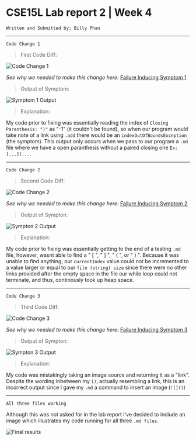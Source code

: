 # CSE15L Lab report 2 | Week 4
```
Written and Submitted by: Billy Phan
```
---

```Code Change 1```

> First Code Diff: 

![Code Change 1](cse15l-lab-report-2-ss1.png)

*See why we needed to make this change here:*
[Failure Inducing Symptom 1](https://github.com/b-ianphan/markdown-parser/blob/main/breakingTest1.md)

> Output of Symptom:

![Symptom 1 Output](cse15l-lab-report-2-ss2.png)

> Explanation: 

My code prior to fixing was essentially reading the index of `Closing Parenthesis: ")"` as "-1" (it couldn't be found), so when our program would take note of a link using `.add` there would be an `indexOutOfBoundsException` (the symptom). This output only occurs when we pass to our program a `.md` file where we have a open paranthesis without a paired closing one `Ex: [...](...`.

---

```Code Change 2```

> Second Code Diff:

![Code Change 2](cse15l-lab-report-2-ss3.png)

*See why we needed to make this change here:* [Failure Inducing Symptom 2](https://github.com/b-ianphan/markdown-parser/blob/main/breakingTest2.md)

> Output of Sympton: 

![Sympton 2 Output](cse15l-lab-report-2-ss4.png)

> Explanation:

My code prior to fixing was essentially getting to the end of a testing `.md` file, however, wasnt able to find a 
" [ ", " ] ", " ( ", or " ) ". Because it was unable to find anything, our `currentIndex` value could not be incremented to a value larger or equal to our `file (string) size` since there were no other links provided after the empty space in the file our while loop could not terminate, and thus, continously took up heap space. 

--- 

```Code Change 3```

> Third Code Diff:

![Code Change 3](cse15l-lab-report-2-ss5.png)

*See why we needed to make this change here:* [Failure Inducing Symptom 3](https://github.com/b-ianphan/markdown-parser/blob/main/breakingTest3.md)

> Output of Sympton:

![Sympton 3 Output](cse15l-lab-report-2-ss6.png)

> Explanation:

My code was mistakingly taking an image source and returning it as a "link". Despite the wording inbetween my `()`, actually resembling a link, this is an incorrect output since I gave my `.md` a command to insert an image (`![]()`)

---

```All three files working```

Although this was not asked for in the lab report I've decided to include an image which illustrates my code running for all three `.md files`.

![Final results](cse15l-lab-report-2-ss7.png)
